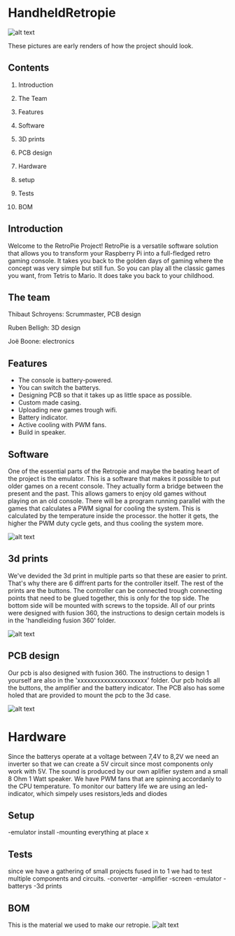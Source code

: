 # HandheldRetropie
![alt text](image-1.png)

These pictures are early renders of how the project should look.

## Contents

1. Introduction

2. The Team

3. Features

4. Software

5. 3D prints

6. PCB design

7. Hardware

8. setup

9. Tests

10. BOM


## Introduction
Welcome to the RetroPie Project! RetroPie is a versatile software solution that allows you to transform your Raspberry Pi into a full-fledged retro gaming console. It takes you back to the golden days of gaming where the concept was very simple but still fun. So you can play all the classic games you want, from Tetris to Mario. It does take you back to your childhood.

## The team

Thibaut Schroyens: Scrummaster, PCB design

Ruben Belligh: 3D design

Joë Boone: electronics

## Features
 
- The console is battery-powered.
- You can  switch the batterys.
- Designing PCB so that it takes up as little space as possible.
- Custom made casing.
- Uploading new games trough wifi.
- Battery indicator.
- Active cooling with PWM fans.
- Build in speaker.


## Software
One of the essential parts of the Retropie and maybe the beating heart of the project is the emulator. This is a software that makes it possible to put older games on a recent console. They actually form a bridge between the present and the past. This allows gamers to enjoy old games without playing on an old console. There will be a program running parallel with the games that calculates a PWM signal for cooling the system. This is calculated by the temperature inside the processor. the hotter it gets, the higher the PWM duty cycle gets, and thus cooling the system more.

![alt text](image-2.png)

## 3d prints
We've devided the 3d print in multiple parts so that these are easier to print. That's why there are 6 diffrent parts for the controller itself. The rest of the prints are the buttons. The controller can be connected trough connecting points that need to be glued together, this is only for the top side. The bottom side will be mounted with screws to the topside.
All of our prints were designed with fusion 360, the instructions to design certain models is in the 'handleiding fusion 360' folder.

![alt text](image-3.png)

## PCB design
Our pcb is also designed with fusion 360. The instructions to design 1 yourself are also in the 'xxxxxxxxxxxxxxxxxxxxx' folder. Our pcb holds all the buttons, the amplifier and the battery indicator. The PCB also has some holed that are provided to mount the pcb to the 3d case.

![alt text](image-4.png)

# Hardware
Since the batterys operate at a voltage between 7,4V to 8,2V we need an inverter so that we can create a 5V circuit since most components only work with 5V. The sound is produced by our own aplifier system and a small 8 Ohm 1 Watt speaker. We have PWM fans that are spinning accordanly to the CPU temperature. To monitor our battery life we are using an led-indicator, which simpely uses resistors,leds and diodes

## Setup
-emulator install
-mounting everything at place x


## Tests
since we have a gathering of small projects fused in to 1 we had to test multiple components and circuits.
-converter
-amplifier
-screen
-emulator
-batterys
-3d prints



## BOM
This is the material we used to make our retropie.
![alt text](image.png)